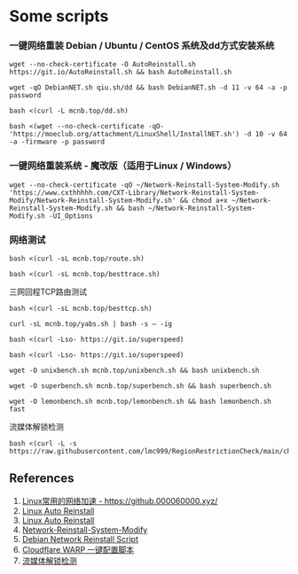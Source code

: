 # Some scripts

### 一键网络重装 Debian / Ubuntu / CentOS 系统及dd方式安装系统

```
wget --no-check-certificate -O AutoReinstall.sh https://git.io/AutoReinstall.sh && bash AutoReinstall.sh
```
```
wget -qO DebianNET.sh qiu.sh/dd && bash DebianNET.sh -d 11 -v 64 -a -p password
```
```
bash <(curl -L mcnb.top/dd.sh)
```
```
bash <(wget --no-check-certificate -qO- 'https://moeclub.org/attachment/LinuxShell/InstallNET.sh') -d 10 -v 64 -a -firmware -p password
```

### 一键网络重装系统 - 魔改版（适用于Linux / Windows）

```
wget --no-check-certificate -qO ~/Network-Reinstall-System-Modify.sh 'https://www.cxthhhhh.com/CXT-Library/Network-Reinstall-System-Modify/Network-Reinstall-System-Modify.sh' && chmod a+x ~/Network-Reinstall-System-Modify.sh && bash ~/Network-Reinstall-System-Modify.sh -UI_Options
```
### 网络测试
```
bash <(curl -sL mcnb.top/route.sh)
```
```
bash <(curl -sL mcnb.top/besttrace.sh)

```
三网回程TCP路由测试
```
bash <(curl -sL mcnb.top/besttcp.sh)
```
```
curl -sL mcnb.top/yabs.sh | bash -s — -ig
```
```
bash <(curl -Lso- https://git.io/superspeed)
```
```
bash <(curl -Lso- https://git.io/superspeed)
```
```
wget -O unixbench.sh mcnb.top/unixbench.sh && bash unixbench.sh
```
```
wget -O superbench.sh mcnb.top/superbench.sh && bash superbench.sh
```
```
wget -O lemonbench.sh mcnb.top/lemonbench.sh && bash lemonbench.sh fast
```

流媒体解锁检测
```
bash <(curl -L -s https://raw.githubusercontent.com/lmc999/RegionRestrictionCheck/main/check.sh)
```


## References
1. [Linux常用的网络加速 - https://github.000060000.xyz/ ](https://github.com/ylx2016/Linux-NetSpeed)
2. [Linux Auto Reinstall](https://github.com/hiCasper/Shell)
3. [Linux Auto Reinstall](https://github.com/jiuqi9997/Shell)
4. [Network-Reinstall-System-Modify](https://github.com/MeowLove/Network-Reinstall-System-Modify)
5. [Debian Network Reinstall Script](https://github.com/bohanyang/debi)
6. [Cloudflare WARP 一键配置脚本](https://github.com/P3TERX/warp.sh)
7. [流媒体解锁检测](https://github.com/lmc999/RegionRestrictionCheck)
